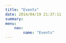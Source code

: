 ```yaml
---
title: "Events"
date: 2014/04/19 21:37:11
summary: 
menu: 
    nav:
        name: "Events"
---
```



